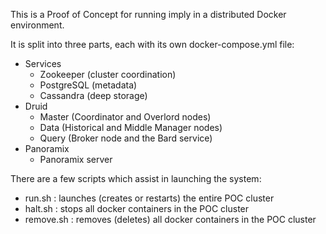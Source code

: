 This is a Proof of Concept for running imply in a distributed Docker environment.

It is split into three parts, each with its own docker-compose.yml file:
- Services
  - Zookeeper (cluster coordination)
  - PostgreSQL (metadata)
  - Cassandra (deep storage)
- Druid
  - Master (Coordinator and Overlord nodes)
  - Data (Historical and Middle Manager nodes)
  - Query (Broker node and the Bard service)
- Panoramix
  - Panoramix server

There are a few scripts which assist in launching the system:
- run.sh : launches (creates or restarts) the entire POC cluster
- halt.sh : stops all docker containers in the POC cluster
- remove.sh : removes (deletes) all docker containers in the POC cluster

